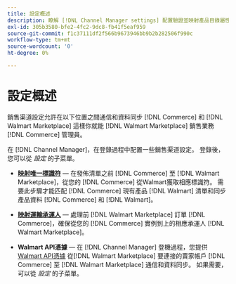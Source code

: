 ```yaml
---
title: 設定概述
description: 瞭解 [!DNL Channel Manager settings] 配置驗證並映射產品目錄屬性和協調銷售操作所需的運輸承運人 [!DNL Commerce] 和 [!DNL Walmart Marketplace]。
exl-id: 305b3580-bfe2-4fc2-9dc8-fb41f5eaf959
source-git-commit: f1c37111df2f566b9673946bb9b2b282506f990c
workflow-type: tm+mt
source-wordcount: '0'
ht-degree: 0%

---
```


# 設定概述

銷售渠道設定允許在以下位置之間通信和資料同步 [!DNL Commerce] 和 [!DNL Walmart Marketplace] 這樣你就能 [!DNL Walmart Marketplace] 銷售業務 [!DNL Commerce] 管理員。

在 [!DNL Channel Manager]，在登錄過程中配置一些銷售渠道設定。 登錄後，您可以從 *設定* 的子菜單。

* **[映射唯一標識符](map-catalog-attributes.md)** — 在發佈清單之前 [!DNL Commerce] 至 [!DNL Walmart Marketplace]，從您的 [!DNL Commerce] 從Walmart獲取相應標識符。 需要此步驟才能匹配 [!DNL Commerce] 現有產品 [!DNL Walmart] 清單和同步產品資料 [!DNL Commerce] 和 [!DNL Walmart]。

* **[映射運輸承運人](map-shipping-carriers.md)** — 處理前 [!DNL Walmart Marketplace] 訂單 [!DNL Commerce]，確保從您的 [!DNL Commerce] 實例到上的相應承運人 [!DNL Walmart Marketplace]。

* **Walmart API憑據** — 在 [!DNL Channel Manager] 登機過程，您提供 [Walmart API憑據](walmart-prerequisites.md#generate-a-walmart-marketplace-production-api-key) 從[!DNL Walmart Marketplace] 要連接的賣家帳戶 [!DNL Commerce] 至 [!DNL Walmart Marketplace] 通信和資料同步。 如果需要，可以從 *設定* 的子菜單。
